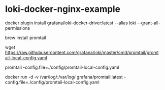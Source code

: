 # loki-docker-nginx-example

docker plugin install grafana/loki-docker-driver:latest --alias loki --grant-all-permissions

brew install promtail

wget https://raw.githubusercontent.com/grafana/loki/master/cmd/promtail/promtail-local-config.yaml

promtail -config.file=./config/promtail-local-config.yaml

docker run -d -v /var/log/:/var/log/ grafana/promtail:latest -config.file=./config/promtail-local-config.yaml